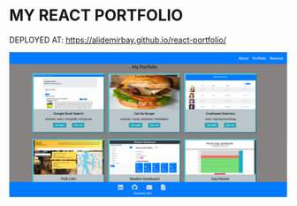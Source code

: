 # MY REACT PORTFOLIO

DEPLOYED AT: https://alidemirbay.github.io/react-portfolio/

![Screenshot](reactportfolio.png)
